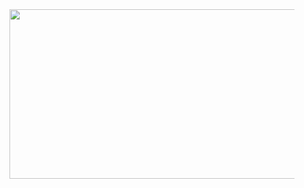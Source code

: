 <a href="https://github.com/devxb/gitanimals">
<img
  src="https://render.gitanimals.org/farms/kmhayeon?contribution-view=false"
  width="600"
  height="300"
/>
</a>
